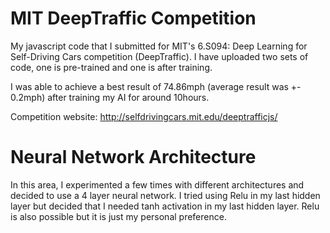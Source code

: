 # MIT DeepTraffic Competition
My javascript code that I submitted for MIT's 6.S094: Deep Learning for Self-Driving Cars competition (DeepTraffic).
I have uploaded two sets of code, one is pre-trained and one is after training.

I was able to achieve a best result of 74.86mph (average result was +- 0.2mph) after training my AI for around 10hours.

Competition website: http://selfdrivingcars.mit.edu/deeptrafficjs/

# Neural Network Architecture
In this area, I experimented a few times with different architectures and decided to use a 4 layer neural network. I tried using Relu in my last hidden layer but decided that I needed tanh activation in my last hidden layer. Relu is also possible but it is just my personal preference.
